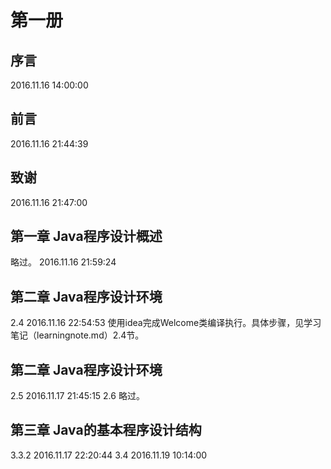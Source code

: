 # 第一册 #
## 序言 ##
2016.11.16 14:00:00
## 前言 ##
2016.11.16 21:44:39
## 致谢 ##
2016.11.16 21:47:00
## 第一章 Java程序设计概述 #
略过。
2016.11.16 21:59:24
## 第二章 Java程序设计环境 #
2.4 2016.11.16 22:54:53 使用idea完成Welcome类编译执行。具体步骤，见学习笔记（learningnote.md）2.4节。
## 第二章 Java程序设计环境 #
2.5 2016.11.17 21:45:15
2.6 略过。
## 第三章 Java的基本程序设计结构 ##
3.3.2 2016.11.17 22:20:44
3.4 2016.11.19 10:14:00